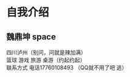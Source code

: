 自我介绍
===
魏鼎坤 space 
---
四川泸州（别问，问就是辣加满）<br>
篮球 游戏 旅游 桌游（约起约起）<br>
联系方式 电话17760108493 （QQ就不用了吧 逃）<br>
